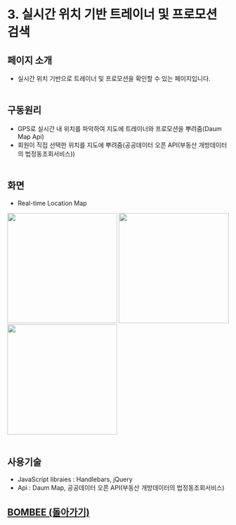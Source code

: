 # 3. 실시간 위치 기반 트레이너 및 프로모션 검색

## 페이지 소개
* 실시간 위치 기반으로 트레이너 및 프로모션을 확인할 수 있는 페이지입니다.
<br><br>
## 구동원리
* GPS로 실시간 내 위치를 파악하여 지도에 트레이너와 프로모션을 뿌려줌(Daum Map Api)
* 회원이 직접 선택한 위치를 지도에 뿌려줌(공공데이터 오픈 API(부동산 개방데이터의 법정동조회서비스))
<br><br>
## 화면
- Real-time Location Map

<img src="./Readme/Image/맵.jpg" width="250"> <img src="./Readme/Image/맵1.jpg" width="250"> <img src="./Readme/Image/맵2.jpg" width="250">
<br><br>
## 사용기술
* JavaScript libraies : Handlebars, jQuery<br>
* Api : Daum Map, 공공데이터 오픈 API(부동산 개방데이터의 법정동조회서비스)<br>

## [BOMBEE (돌아가기)](../../README.md)<br>
